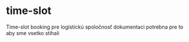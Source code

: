 # time-slot
Time-slot booking pre logistickú spoločnosť
dokumentaci potrebna pre to aby sme vsetko stihali 

